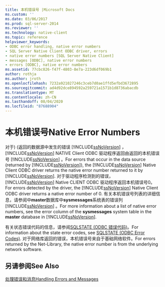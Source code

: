 ```yaml
---
title: 本机错误号 |Microsoft Docs
ms.custom: ''
ms.date: 03/06/2017
ms.prod: sql-server-2014
ms.reviewer: ''
ms.technology: native-client
ms.topic: reference
helpviewer_keywords:
- ODBC error handling, native error numbers
- SQL Server Native Client ODBC driver, errors
- native error numbers [SQL Server Native Client]
- messages [ODBC], native error numbers
- errors [ODBC], native error numbers
ms.assetid: 77cbc826-f47f-4803-8e7a-223d6df069b1
author: rothja
ms.author: jroth
ms.openlocfilehash: 7232a921027246c3ceb7d0ae1ffd5efbd3672895
ms.sourcegitcommit: ad4d92dce894592a259721a1571b1d8736abacdb
ms.translationtype: MT
ms.contentlocale: zh-CN
ms.lasthandoff: 08/04/2020
ms.locfileid: "87688904"
---
```

# <a name="native-error-numbers"></a><span data-ttu-id="c9a75-102">本机错误号</span><span class="sxs-lookup"><span data-stu-id="c9a75-102">Native Error Numbers</span></span>
  <span data-ttu-id="c9a75-103">对于)  (返回的数据源中发生的错误 [!INCLUDE[ssNoVersion](../../includes/ssnoversion-md.md)] ， [!INCLUDE[ssNoVersion](../../includes/ssnoversion-md.md)] NATIVE Client ODBC 驱动程序返回由返回的本机错误号 [!INCLUDE[ssNoVersion](../../includes/ssnoversion-md.md)] 。</span><span class="sxs-lookup"><span data-stu-id="c9a75-103">For errors that occur in the data source (returned by [!INCLUDE[ssNoVersion](../../includes/ssnoversion-md.md)]), the [!INCLUDE[ssNoVersion](../../includes/ssnoversion-md.md)] Native Client ODBC driver returns the native error number returned to it by [!INCLUDE[ssNoVersion](../../includes/ssnoversion-md.md)].</span></span> <span data-ttu-id="c9a75-104">对于驱动程序检测到的错误， [!INCLUDE[ssNoVersion](../../includes/ssnoversion-md.md)] Native CLIENT ODBC 驱动程序返回本机错误号0。</span><span class="sxs-lookup"><span data-stu-id="c9a75-104">For errors detected by the driver, the [!INCLUDE[ssNoVersion](../../includes/ssnoversion-md.md)] Native Client ODBC driver returns a native error number of 0.</span></span> <span data-ttu-id="c9a75-105">有关本机错误号列表的详细信息，请参阅中**master**数据库中**sysmessages**系统表的错误列 [!INCLUDE[ssNoVersion](../../includes/ssnoversion-md.md)] 。</span><span class="sxs-lookup"><span data-stu-id="c9a75-105">For more information about a list of native error numbers, see the error column of the **sysmessages** system table in the **master** database in [!INCLUDE[ssNoVersion](../../includes/ssnoversion-md.md)].</span></span>  
  
 <span data-ttu-id="c9a75-106">有关状态错误代码的信息，请参阅[SQLSTATE &#40;ODBC 错误代码&#41;](sqlstate-odbc-error-codes.md)。</span><span class="sxs-lookup"><span data-stu-id="c9a75-106">For information about the state error codes, see [SQLSTATE &#40;ODBC Error Codes&#41;](sqlstate-odbc-error-codes.md).</span></span> <span data-ttu-id="c9a75-107">对于网络库返回的错误，本机错误号来自于基础网络软件。</span><span class="sxs-lookup"><span data-stu-id="c9a75-107">For errors returned by the Net-Library, the native error number is from the underlying network software.</span></span>  
  
## <a name="see-also"></a><span data-ttu-id="c9a75-108">另请参阅</span><span class="sxs-lookup"><span data-stu-id="c9a75-108">See Also</span></span>  
 [<span data-ttu-id="c9a75-109">处理错误和消息</span><span class="sxs-lookup"><span data-stu-id="c9a75-109">Handling Errors and Messages</span></span>](handling-errors-and-messages.md)  
  
  
